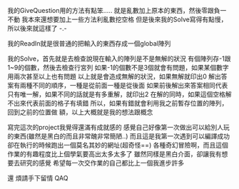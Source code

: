 我的GiveQuestion用的方法有點笨.....
就是亂數加上原本的東西，然後零跟負一不動
我本來還想要加上一些方法利亂數挖空格
但是後來我的Solve寫得有點慢，所以後來就這樣了 -.-

我的ReadIn就是很普通的把輸入的東西存成一個global陣列

我的Solve，首先就是去檢查說現在輸入的陣列是不是無解的狀況
有個陣列存-1跟1~9的個數，然後去檢查行宮列
如果-1的個數不是3個就會有問題，如果某個數字用兩次甚至以上也有問題 
以上就是會造成無解的狀況，如果無解就印出0
解出答案有兩種不同的順序，一種是從前面一種是從後面
如果前後解出來答案相同代表只有唯一解，如果不同的話就是有多重解，就印出2
在解的同時，如果這個空格解不出來代表前面的格子有填錯
所以，如果有錯就會利用我之前暫存位置的陣列，回到之前的位置做
額，以上大概就是我的想法跟概念

寫完這次的project我覺得還滿有成就感的
感覺自己好像第一次做出可以給別人玩的東西(雖然是黑白的而且非常醜非常簡陋..)
而且這是我第一次遇到可以編譯成功卻在執行的時候跑出一個莫名其妙的網址(超奇怪==)
各種奇幻冒險啊，而且這個作業的有趣程度比上個學氣要高出太多太多了
雖然同樣是黑白介面，卻讓我有想要去研究的感覺
希望每一次交作業的自己都比上一個我進步許多

還 
煩請手下留情 QAQ 
